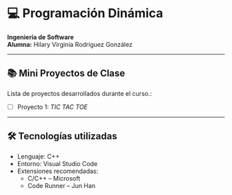 # 💻 Programación Dinámica  
**Ingeniería de Software**  
**Alumna:** Hilary Virginia Rodríguez González  

---

## 📚 Mini Proyectos de Clase

Lista de proyectos desarrollados durante el curso.:

- [ ] Proyecto 1: *TIC TAC TOE*  


---

## 🛠️ Tecnologías utilizadas

- Lenguaje: C++
- Entorno: Visual Studio Code
- Extensiones recomendadas:
  - C/C++ – Microsoft
  - Code Runner – Jun Han



